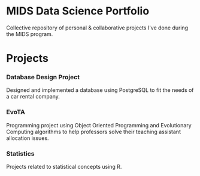 # MIDS Data Science Portfolio
Collective repository of personal &amp; collaborative projects I've done during the MIDS program.

# Projects
### Database Design Project
Designed and implemented a database using PostgreSQL to fit the needs of a car rental company.

### EvoTA
Programming project using Object Oriented Programming and Evolutionary Computing algorithms to help professors solve their teaching assistant allocation issues.

### Statistics
Projects related to statistical concepts using R.  
